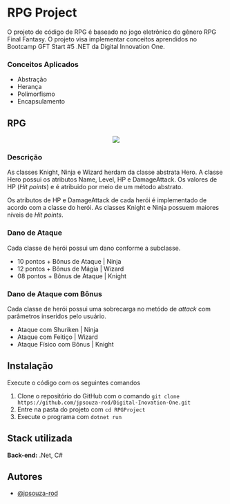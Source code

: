 
#  RPG Project

O projeto de código de RPG é baseado no jogo eletrônico do gênero RPG Final Fantasy. O projeto visa implementar conceitos aprendidos no Bootcamp GFT Start #5 .NET da Digital Innovation One. 

### Conceitos Aplicados
 - Abstração
 - Herança
 - Polimorfismo
 - Encapsulamento

## RPG

<div align = center>
<img src = https://rpgamer.com/wp-content/uploads/2019/07/ff1psp200.jpg>
</div>
 
### Descrição
As classes Knight, Ninja e Wizard herdam da classe abstrata Hero. A classe Hero possui os atributos Name, Level, HP e DamageAttack. Os valores de HP (_Hit points_) e é atribuido por meio de um método abstrato.

Os atributos de HP e DamageAttack de cada herói é implementado de acordo com a classe do herói. As classes Knight e Ninja possuem maiores níveis de _Hit points_.   
 
 ### Dano de Ataque
Cada classe de herói possui um dano conforme a subclasse. 

  - 10 pontos + Bônus de Ataque | Ninja
  - 12 pontos + Bônus de Mágia  | Wizard  
  - 08 pontos + Bônus de Ataque | Knight

### Dano de Ataque com Bônus
Cada classe de herói possui uma sobrecarga no metódo de _attack_ com parâmetros inseridos pelo usuário. 

  - Ataque com Shuriken | Ninja
  - Ataque com Feitiço | Wizard  
  - Ataque Físico com Bônus   | Knight

## Instalação
Execute o código com os seguintes comandos
1. Clone o repositório do GitHub com o comando `git clone https://github.com/jpsouza-rod/Digital-Inovation-One.git `
2. Entre na pasta do projeto com `cd RPGProject`
3. Execute o programa com `dotnet run`

## Stack utilizada

**Back-end:**  .Net, C#

## Autores

- [@jpsouza-rod](https://www.github.com/jpsouza-rod)

